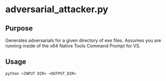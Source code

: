 # adversarial_attacker.py

## Purpose
Generates adversarials for a given directory of exe files. Assumes you are running inside of the x64 Native Tools Command Prompt for VS.

## Usage
```
python <INPUT DIR> <OUTPUT_DIR>
```
